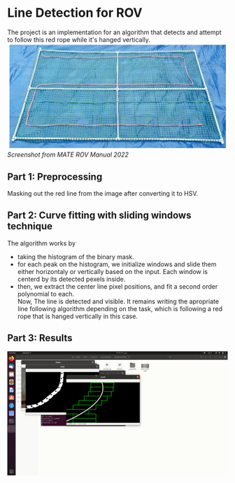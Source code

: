 # Line Detection for ROV
The project is an implementation for an algorithm that detects and attempt to follow this red rope while it's hanged vertically.
![](https://github.com/abdelmaksou/LineDetFol/blob/main/prob_img.png)  
*Screenshot from MATE ROV Manual 2022*
## Part 1: Preprocessing
Masking out the red line from the image after converting it to HSV.
## Part 2: Curve fitting with sliding windows technique
The algorithm works by 
- taking the histogram of the binary mask.
- for each peak on the histogram, we initialize windows and slide them either horizontaly or vertically based on the input. Each window is centerd by its detected pexels inside.
- then, we extract the center line pixel positions, and fit a second order polynomial to each.  
Now, The line is detected and visible. It remains writing the apropriate line following algorithm depending on the task, which is following a red rope that is hanged vertically in this case.
## Part 3: Results
![](https://github.com/abdelmaksou/LineDetFol/blob/main/ezgif.com-gif-maker.gif)
